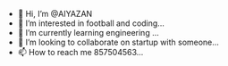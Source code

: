 - 👋 Hi, I’m @AIYAZAN
- 👀 I’m interested in football and coding...
- 🌱 I’m currently learning engineering ...
- 💞️ I’m looking to collaborate on startup with someone...
- 📫 How to reach me 857504563...

<!---
AIYAZAN/AIYAZAN is a ✨ special ✨ repository because its `README.md` (this file) appears on your GitHub profile.
You can click the Preview link to take a look at your changes.
--->
